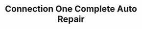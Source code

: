---
title: "Connection One Complete Auto Repair"
url: /mesa/connection-one-complete-auto-repair/
shop: car repair
---